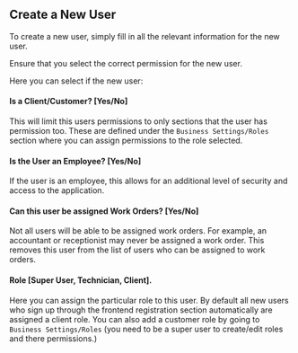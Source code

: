 ## Create a New User

To create a new user, simply fill in all the relevant information for the new user.

Ensure that you select the correct permission for the new user.

Here you can select if the new user:

#### Is a Client/Customer? [Yes/No]

This will limit this users permissions to only sections that the user has permission too.
These are defined under the `Business Settings/Roles` section where you can assign permissions to the role selected.

#### Is the User an Employee? [Yes/No]
If the user is an employee, this allows for an additional level of security and access to the application.

#### Can this user be assigned Work Orders? [Yes/No]
Not all users will be able to be assigned work orders. For example, an accountant or receptionist may never be assigned a work order.
This removes this user from the list of users who can be assigned to work orders.

#### Role [Super User, Technician, Client].
Here you can assign the particular role to this user. By default all new users who sign up through the frontend registration section
automatically are assigned a client role. You can also add a customer role by going to `Business Settings/Roles`
(you need to be a super user to create/edit roles and there permissions.)



